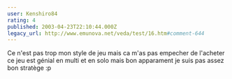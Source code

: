 ```yaml
---
user: Kenshiro84
rating: 4
published: 2003-04-23T22:10:44.000Z
legacy_url: http://www.emunova.net/veda/test/16.htm#comment-644
---
```

Ce n'est pas trop mon style de jeu mais ca m'as pas empecher de l'acheter ce jeu est génial en multi et en solo mais bon apparament je suis pas assez bon stratège :p